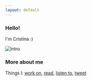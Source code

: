 ```yaml
---
layout: default
---
```


### Hello!
I'm Cristina :) <br>

![Intro](intropic.jpg)


### More about me 
Things I: [work on](https://www.linkedin.com/in/cristina-lai), [read](https://www.goodreads.com/user/show/88835000-cristina-lai), [listen to](https://open.spotify.com/user/boltzmannconstant?si=mUijI5z2QrmmoA-ZBzb3kw), [tweet](https://twitter.com/cristinabridget) <br>







